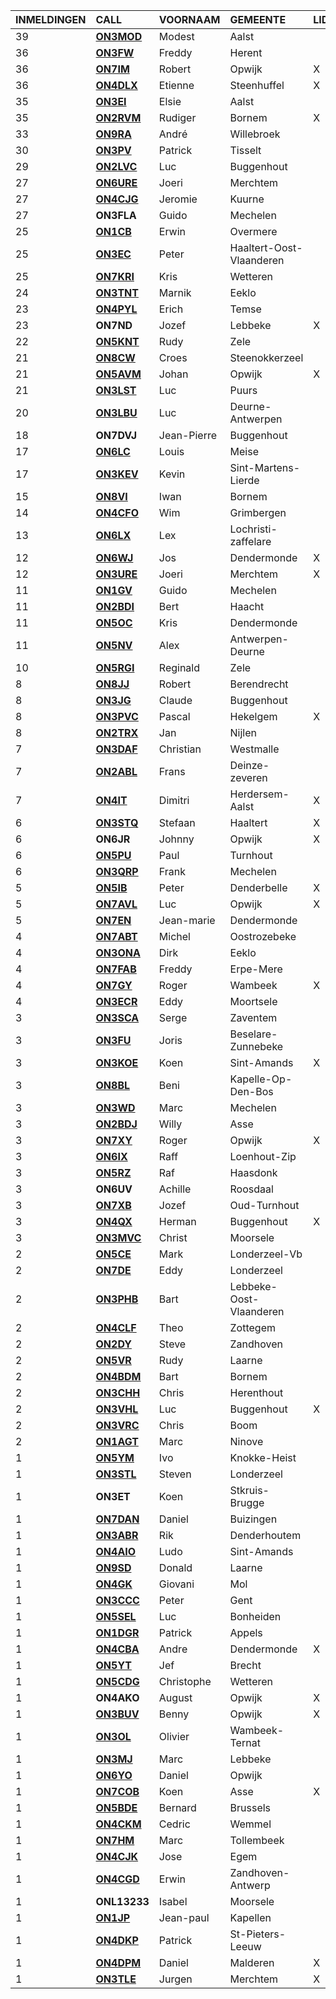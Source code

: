 |INMELDINGEN|CALL|VOORNAAM|GEMEENTE|LID|
|:---|:---|:---|:---|:---|
|39|**<a href="https://www.qrz.com/db/on3mod">ON3MOD</a>** | Modest | Aalst |  |
|36|**<a href="https://www.qrz.com/db/on3fw">ON3FW</a>** | Freddy | Herent |  |
|36|**<a href="https://www.qrz.com/db/on7im">ON7IM</a>** | Robert | Opwijk | X |
|36|**<a href="https://www.qrz.com/db/on4dlx">ON4DLX</a>** | Etienne | Steenhuffel | X |
|35|**<a href="https://www.qrz.com/db/on3ei">ON3EI</a>** | Elsie | Aalst |  |
|35|**<a href="https://www.qrz.com/db/on2rvm">ON2RVM</a>** | Rudiger | Bornem | X |
|33|**<a href="https://www.qrz.com/db/on9ra">ON9RA</a>** | André | Willebroek |  |
|30|**<a href="https://www.qrz.com/db/on3pv">ON3PV</a>** | Patrick | Tisselt |  |
|29|**<a href="https://www.qrz.com/db/on2lvc">ON2LVC</a>** | Luc | Buggenhout |  |
|27|**<a href="https://www.qrz.com/db/on6ure">ON6URE</a>** | Joeri | Merchtem |  |
|27|**<a href="https://www.qrz.com/db/on4cjg">ON4CJG</a>** | Jeromie | Kuurne |  |
| 27 |**ON3FLA**|Guido|Mechelen||
|25|**<a href="https://www.qrz.com/db/on1cb">ON1CB</a>** | Erwin | Overmere |  |
|25|**<a href="https://www.qrz.com/db/on3ec">ON3EC</a>** | Peter | Haaltert-Oost-Vlaanderen |  |
|25|**<a href="https://www.qrz.com/db/on7kri">ON7KRI</a>** | Kris | Wetteren |  |
|24|**<a href="https://www.qrz.com/db/on3tnt">ON3TNT</a>** | Marnik | Eeklo |  |
|23|**<a href="https://www.qrz.com/db/on4pyl">ON4PYL</a>** | Erich | Temse |  |
| 23 |**ON7ND**|Jozef|Lebbeke|X|
|22|**<a href="https://www.qrz.com/db/on5knt">ON5KNT</a>** | Rudy | Zele |  |
|21|**<a href="https://www.qrz.com/db/on8cw">ON8CW</a>** | Croes | Steenokkerzeel |  |
|21|**<a href="https://www.qrz.com/db/on5avm">ON5AVM</a>** | Johan | Opwijk | X |
|21|**<a href="https://www.qrz.com/db/on3lst">ON3LST</a>** | Luc | Puurs |  |
|20|**<a href="https://www.qrz.com/db/on3lbu">ON3LBU</a>** | Luc | Deurne-Antwerpen |  |
| 18 |**ON7DVJ**|Jean-Pierre|Buggenhout||
|17|**<a href="https://www.qrz.com/db/on6lc">ON6LC</a>** | Louis | Meise |  |
|17|**<a href="https://www.qrz.com/db/on3kev">ON3KEV</a>** | Kevin | Sint-Martens-Lierde |  |
|15|**<a href="https://www.qrz.com/db/on8vi">ON8VI</a>** | Iwan | Bornem |  |
|14|**<a href="https://www.qrz.com/db/on4cfo">ON4CFO</a>** | Wim | Grimbergen |  |
|13|**<a href="https://www.qrz.com/db/on6lx">ON6LX</a>** | Lex | Lochristi-zaffelare |  |
|12|**<a href="https://www.qrz.com/db/on6wj">ON6WJ</a>** | Jos | Dendermonde | X |
|12|**<a href="https://www.qrz.com/db/on3ure">ON3URE</a>** | Joeri | Merchtem | X |
|11|**<a href="https://www.qrz.com/db/on1gv">ON1GV</a>** | Guido | Mechelen |  |
|11|**<a href="https://www.qrz.com/db/on2bdi">ON2BDI</a>** | Bert | Haacht |  |
|11|**<a href="https://www.qrz.com/db/on5oc">ON5OC</a>** | Kris | Dendermonde |  |
|11|**<a href="https://www.qrz.com/db/on5nv">ON5NV</a>** | Alex | Antwerpen-Deurne |  |
|10|**<a href="https://www.qrz.com/db/on5rgi">ON5RGI</a>** | Reginald | Zele |  |
|8|**<a href="https://www.qrz.com/db/on8jj">ON8JJ</a>** | Robert | Berendrecht |  |
|8|**<a href="https://www.qrz.com/db/on3jg">ON3JG</a>** | Claude | Buggenhout |  |
|8|**<a href="https://www.qrz.com/db/on3pvc">ON3PVC</a>** | Pascal | Hekelgem | X |
|8|**<a href="https://www.qrz.com/db/on2trx">ON2TRX</a>** | Jan | Nijlen |  |
|7|**<a href="https://www.qrz.com/db/on3daf">ON3DAF</a>** | Christian | Westmalle |  |
|7|**<a href="https://www.qrz.com/db/on2abl">ON2ABL</a>** | Frans | Deinze-zeveren |  |
|7|**<a href="https://www.qrz.com/db/on4it">ON4IT</a>** | Dimitri | Herdersem-Aalst | X |
|6|**<a href="https://www.qrz.com/db/on3stq">ON3STQ</a>** | Stefaan | Haaltert | X |
| 6 |**ON6JR**|Johnny|Opwijk|X|
|6|**<a href="https://www.qrz.com/db/on5pu">ON5PU</a>** | Paul | Turnhout |  |
|6|**<a href="https://www.qrz.com/db/on3qrp">ON3QRP</a>** | Frank | Mechelen |  |
|5|**<a href="https://www.qrz.com/db/on5ib">ON5IB</a>** | Peter | Denderbelle | X |
|5|**<a href="https://www.qrz.com/db/on7avl">ON7AVL</a>** | Luc | Opwijk | X |
|5|**<a href="https://www.qrz.com/db/on7en">ON7EN</a>** | Jean-marie | Dendermonde |  |
|4|**<a href="https://www.qrz.com/db/on7abt">ON7ABT</a>** | Michel | Oostrozebeke |  |
|4|**<a href="https://www.qrz.com/db/on3ona">ON3ONA</a>** | Dirk | Eeklo |  |
|4|**<a href="https://www.qrz.com/db/on7fab">ON7FAB</a>** | Freddy | Erpe-Mere |  |
|4|**<a href="https://www.qrz.com/db/on7gy">ON7GY</a>** | Roger | Wambeek | X |
|4|**<a href="https://www.qrz.com/db/on3ecr">ON3ECR</a>** | Eddy | Moortsele |  |
|3|**<a href="https://www.qrz.com/db/on3sca">ON3SCA</a>** | Serge | Zaventem |  |
|3|**<a href="https://www.qrz.com/db/on3fu">ON3FU</a>** | Joris | Beselare-Zunnebeke |  |
|3|**<a href="https://www.qrz.com/db/on3koe">ON3KOE</a>** | Koen | Sint-Amands | X |
|3|**<a href="https://www.qrz.com/db/on8bl">ON8BL</a>** | Beni | Kapelle-Op-Den-Bos |  |
|3|**<a href="https://www.qrz.com/db/on3wd">ON3WD</a>** | Marc | Mechelen |  |
|3|**<a href="https://www.qrz.com/db/on2bdj">ON2BDJ</a>** | Willy | Asse |  |
|3|**<a href="https://www.qrz.com/db/on7xy">ON7XY</a>** | Roger | Opwijk | X |
|3|**<a href="https://www.qrz.com/db/on6ix">ON6IX</a>** | Raff | Loenhout-Zip |  |
|3|**<a href="https://www.qrz.com/db/on5rz">ON5RZ</a>** | Raf | Haasdonk |  |
| 3 |**ON6UV**|Achille|Roosdaal||
|3|**<a href="https://www.qrz.com/db/on7xb">ON7XB</a>** | Jozef | Oud-Turnhout |  |
|3|**<a href="https://www.qrz.com/db/on4qx">ON4QX</a>** | Herman | Buggenhout | X |
|3|**<a href="https://www.qrz.com/db/on3mvc">ON3MVC</a>** | Christ | Moorsele |  |
|2|**<a href="https://www.qrz.com/db/on5ce">ON5CE</a>** | Mark | Londerzeel-Vb |  |
|2|**<a href="https://www.qrz.com/db/on7de">ON7DE</a>** | Eddy | Londerzeel |  |
|2|**<a href="https://www.qrz.com/db/on3phb">ON3PHB</a>** | Bart | Lebbeke-Oost-Vlaanderen |  |
|2|**<a href="https://www.qrz.com/db/on4clf">ON4CLF</a>** | Theo | Zottegem |  |
|2|**<a href="https://www.qrz.com/db/on2dy">ON2DY</a>** | Steve | Zandhoven |  |
|2|**<a href="https://www.qrz.com/db/on5vr">ON5VR</a>** | Rudy | Laarne |  |
|2|**<a href="https://www.qrz.com/db/on4bdm">ON4BDM</a>** | Bart | Bornem |  |
|2|**<a href="https://www.qrz.com/db/on3chh">ON3CHH</a>** | Chris | Herenthout |  |
|2|**<a href="https://www.qrz.com/db/on3vhl">ON3VHL</a>** | Luc | Buggenhout | X |
|2|**<a href="https://www.qrz.com/db/on3vrc">ON3VRC</a>** | Chris | Boom |  |
|2|**<a href="https://www.qrz.com/db/on1agt">ON1AGT</a>** | Marc | Ninove |  |
|1|**<a href="https://www.qrz.com/db/on5ym">ON5YM</a>** | Ivo | Knokke-Heist |  |
|1|**<a href="https://www.qrz.com/db/on3stl">ON3STL</a>** | Steven | Londerzeel |  |
| 1 |**ON3ET**|Koen|Stkruis-Brugge||
|1|**<a href="https://www.qrz.com/db/on7dan">ON7DAN</a>** | Daniel | Buizingen |  |
|1|**<a href="https://www.qrz.com/db/on3abr">ON3ABR</a>** | Rik | Denderhoutem |  |
|1|**<a href="https://www.qrz.com/db/on4aio">ON4AIO</a>** | Ludo | Sint-Amands |  |
|1|**<a href="https://www.qrz.com/db/on9sd">ON9SD</a>** | Donald | Laarne |  |
|1|**<a href="https://www.qrz.com/db/on4gk">ON4GK</a>** | Giovani | Mol |  |
|1|**<a href="https://www.qrz.com/db/on3ccc">ON3CCC</a>** | Peter | Gent |  |
|1|**<a href="https://www.qrz.com/db/on5sel">ON5SEL</a>** | Luc | Bonheiden |  |
|1|**<a href="https://www.qrz.com/db/on1dgr">ON1DGR</a>** | Patrick | Appels |  |
|1|**<a href="https://www.qrz.com/db/on4cba">ON4CBA</a>** | Andre | Dendermonde | X |
|1|**<a href="https://www.qrz.com/db/on5yt">ON5YT</a>** | Jef | Brecht |  |
|1|**<a href="https://www.qrz.com/db/on5cdg">ON5CDG</a>** | Christophe | Wetteren |  |
| 1 |**ON4AKO**|August|Opwijk|X|
|1|**<a href="https://www.qrz.com/db/on3buv">ON3BUV</a>** | Benny | Opwijk | X |
|1|**<a href="https://www.qrz.com/db/on3ol">ON3OL</a>** | Olivier | Wambeek-Ternat |  |
|1|**<a href="https://www.qrz.com/db/on3mj">ON3MJ</a>** | Marc | Lebbeke |  |
|1|**<a href="https://www.qrz.com/db/on6yo">ON6YO</a>** | Daniel | Opwijk |  |
|1|**<a href="https://www.qrz.com/db/on7cob">ON7COB</a>** | Koen | Asse | X |
|1|**<a href="https://www.qrz.com/db/on5bde">ON5BDE</a>** | Bernard | Brussels |  |
|1|**<a href="https://www.qrz.com/db/on4ckm">ON4CKM</a>** | Cedric | Wemmel |  |
|1|**<a href="https://www.qrz.com/db/on7hm">ON7HM</a>** | Marc | Tollembeek |  |
|1|**<a href="https://www.qrz.com/db/on4cjk">ON4CJK</a>** | Jose | Egem |  |
|1|**<a href="https://www.qrz.com/db/on4cgd">ON4CGD</a>** | Erwin | Zandhoven-Antwerp |  |
| 1 |**ONL13233**|Isabel|Moorsele||
|1|**<a href="https://www.qrz.com/db/on1jp">ON1JP</a>** | Jean-paul | Kapellen |  |
|1|**<a href="https://www.qrz.com/db/on4dkp">ON4DKP</a>** | Patrick | St-Pieters-Leeuw |  |
|1|**<a href="https://www.qrz.com/db/on4dpm">ON4DPM</a>** | Daniel | Malderen | X |
|1|**<a href="https://www.qrz.com/db/on3tle">ON3TLE</a>** | Jurgen | Merchtem | X |
